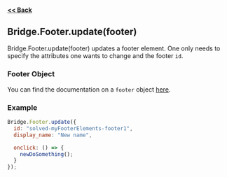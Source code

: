 #### [<< Back](https://github.com/solvedDev/bridge./blob/master/plugins/getting-started.md)
## Bridge.Footer.update(footer)
Bridge.Footer.update(footer) updates a footer element. One only needs to specify the attributes one wants to change and the footer ```id```.

### Footer Object
You can find the documentation on a ```footer``` object [here](https://github.com/solvedDev/bridge./blob/master/plugins/bridge/Footer/register.md).

### Example
```javascript
Bridge.Footer.update({
  id: "solved-myFooterElements-footer1",
  display_name: "New name",

  onclick: () => {
    newDoSomething();
  }
});
```
